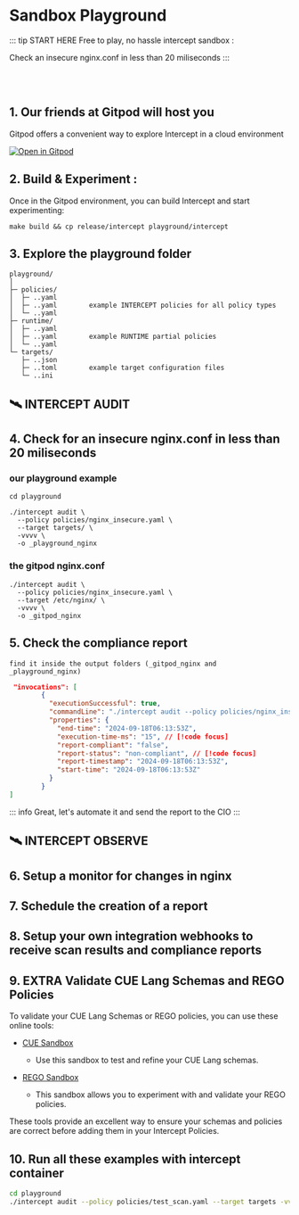 # Sandbox Playground

::: tip START HERE
Free to play, no hassle intercept sandbox :

Check an insecure nginx.conf in less than 20 miliseconds
:::

<br><br>

## 1. Our friends at Gitpod will host you 

Gitpod offers a convenient way to explore Intercept in a cloud environment

[![Open in Gitpod](https://gitpod.io/button/open-in-gitpod.svg)](https://gitpod.io/#https://github.com/xfhg/intercept)

## 2. Build & Experiment :

Once in the Gitpod environment, you can build Intercept and start experimenting:

```
make build && cp release/intercept playground/intercept
```

## 3. Explore the playground folder

```sh{3,11}
playground/
│
├─ policies/
│  ├─ ..yaml
│  ├─ ..yaml        example INTERCEPT policies for all policy types
│  └─ ..yaml
├─ runtime/
│  ├─ ..yaml
│  ├─ ..yaml        example RUNTIME partial policies 
│  └─ ..yaml
└─ targets/
   ├─ ..json
   ├─ ..toml        example target configuration files
   └─ ..ini
```
## 🛰️ INTERCEPT AUDIT

## 4. Check for an insecure nginx.conf in less than 20 miliseconds

### our playground example

```sh{5}
cd playground

./intercept audit \
  --policy policies/nginx_insecure.yaml \
  --target targets/ \
  -vvvv \
  -o _playground_nginx
```

### the gitpod nginx.conf

```sh{3}
./intercept audit \
  --policy policies/nginx_insecure.yaml \
  --target /etc/nginx/ \
  -vvvv \
  -o _gitpod_nginx
```


## 5. Check the compliance report

```
find it inside the output folders (_gitpod_nginx and _playground_nginx)
```

```json
 "invocations": [
        {
          "executionSuccessful": true,
          "commandLine": "./intercept audit --policy policies/nginx_insecure.yaml --target /etc/nginx/ -vvvv -o _gitpod_nginx",
          "properties": {
            "end-time": "2024-09-18T06:13:53Z",
            "execution-time-ms": "15", // [!code focus]
            "report-compliant": "false",
            "report-status": "non-compliant", // [!code focus]
            "report-timestamp": "2024-09-18T06:13:53Z",
            "start-time": "2024-09-18T06:13:53Z"
          }
        }
]
```

::: info
Great, let's automate it and send the report to the CIO
:::

## 🛰️ INTERCEPT OBSERVE

## 6. Setup a monitor for changes in nginx


## 7. Schedule the creation of a report 


## 8. Setup your own integration webhooks to receive scan results and compliance reports


## 9. EXTRA Validate CUE Lang Schemas and REGO Policies

To validate your CUE Lang Schemas or REGO policies, you can use these online tools:


- [CUE Sandbox](https://cuelang.org/play/#cue@export@cue)
    - Use this sandbox to test and refine your CUE Lang schemas.

- [REGO Sandbox](https://play.openpolicyagent.org/p/ZWGVA8oCSE)
    - This sandbox allows you to experiment with and validate your REGO policies.


These tools provide an excellent way to ensure your schemas and policies are correct before adding them in your Intercept Policies.

## 10. Run all these examples with intercept container

```sh 
cd playground
./intercept audit --policy policies/test_scan.yaml --target targets -vvv -o _my_first_run
```